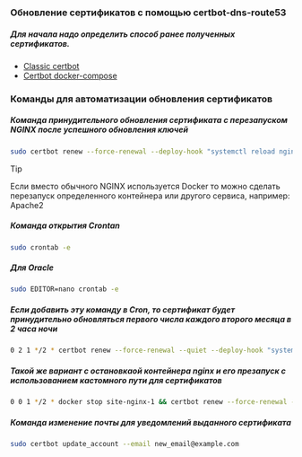 ###   Обновление сертификатов с помощью certbot-dns-route53 
##### Для начала надо определить способ ранее полученных сертификатов.

- [Сlassic certbot](https://github.com/neon0ff/SSL/blob/main/Classic%20certbot.md)
- [Certbot docker-compose](https://github.com/neon0ff/SSL/blob/main/Certbot%20docker-compose.md)

### Команды для автоматизации обновления сертификатов

##### Команда принудительного обновления сертификата c перезапуском NGINX после успешного обновления ключей

```bash
sudo certbot renew --force-renewal --deploy-hook "systemctl reload nginx"
```

> [!TIP]
>Если вместо обычного NGINX используется Docker то можно сделать перезапуск определенного контейнера или другого сервиса, например: Apache2

##### Команда открытия Crontan

```bash
sudo crontab -e
```

##### Для Oracle

```bash
sudo EDITOR=nano crontab -e
```

##### Если добавить эту команду в Cron, то сертификат будет принудительно обновляться первого числа каждого второго месяца в 2 часа ночи

```bash
0 2 1 */2 * certbot renew --force-renewal --quiet --deploy-hook "systemctl reload nginx"
```

##### Такой же вариант с остановкаой контейнера nginx и его презапуск с использованием кастомного пути для сертификатов
```bash
0 0 1 */2 * docker stop site-nginx-1 && certbot renew --force-renewal --config-dir /home/ubuntu/test/Site/certbot-etc --deploy-hook "docker restart site-nginx-1"
```
##### Команда изменение почты для уведомлений выданного сертификата 

```bash
sudo certbot update_account --email new_email@example.com
```
